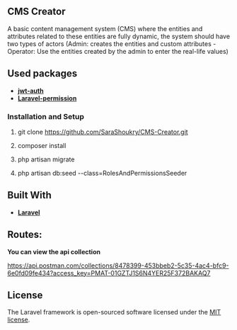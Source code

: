 ## CMS Creator

A basic content management system (CMS) where the
entities and attributes related to these entities are fully dynamic, the system
should have two types of actors (Admin: creates the entities and custom
attributes - Operator: Use the entities created by the admin to enter the real-life
values)

## Used packages


- **[jwt-auth](https://jwt-auth.readthedocs.io/en/develop/)**
- **[Laravel-permission](https://spatie.be/docs/laravel-permission/v5/introduction)**

### Installation and Setup

1. git clone https://github.com/SaraShoukry/CMS-Creator.git

2. composer install

3. php artisan migrate

4. php artisan db:seed --class=RolesAndPermissionsSeeder



## Built With

- **[Laravel](https://laravel.com/)**

## Routes:

**You can view the api collection**

https://api.postman.com/collections/8478399-453bbeb2-5c35-4ac4-bfc9-6e0fd09fe434?access_key=PMAT-01GZTJ1S6N4YER25F372BAKAQ7


## License

The Laravel framework is open-sourced software licensed under the [MIT license](https://opensource.org/licenses/MIT).
